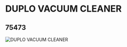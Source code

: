 # DUPLO VACUUM CLEANER
## 75473
![DUPLO VACUUM CLEANER](https://lc-www-live-s.legocdn.com/media/bricks/5/2/4281634.jpg)
